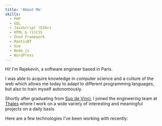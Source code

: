```yaml
---
title: 'About Me'
skills:
  - PHP
  - SQL
  - JavaScript (ES6+)
  - HTML & (S)CSS
  - Zend Framework
  - MantisBT
  - Vue
  - Node.js
  - WordPress
---
```


Hi! I'm Rajekevin, a software engineer based in Paris.

I was able to acquire knowledge in computer science and a culture of the web which allows me today to adapt to different programming languages, but also to train myself autonomously.

Shortly after graduating from [Sup de Vinci](https://www.supdevinci.fr/), I joined the engineering team at [Thales](https://www.thalesgroup.com/fr) where I work on a wide variety of interesting and meaningful projects on a daily basis.

Here are a few technologies I've been working with recently:

